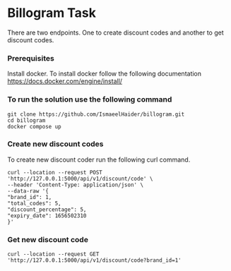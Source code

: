 # Billogram Task  
  
There are two endpoints. One to create discount codes and another to get discount codes.  

### Prerequisites
Install docker. To install docker follow the following documentation
https://docs.docker.com/engine/install/

### To run the solution use the following command
    
    git clone https://github.com/IsmaeelHaider/billogram.git
    cd billogram
    docker compose up

  
### Create new discount codes  
  
To create new discount coder run the following curl command.

    curl --location --request POST 'http://127.0.0.1:5000/api/v1/discount/code' \
	--header 'Content-Type: application/json' \
	--data-raw '{
	"brand_id": 1,
	"total_codes": 5,
	"discount_percentage": 5,
	"expiry_date": 1656502310
	}'

### Get new discount code

    curl --location --request GET 'http://127.0.0.1:5000/api/v1/discount/code?brand_id=1'
